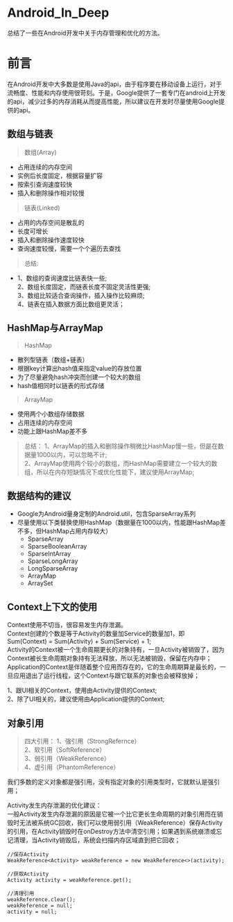 # Android_In_Deep

  总结了一些在Android开发中关于内存管理和优化的方法。
  
# 前言
  
   在Android开发中大多数是使用Java的api，由于程序要在移动设备上运行，对于流畅度、性能和内存使用很苛刻。于是，Google提供了一套专门在android上开发的api，减少过多的内存消耗从而提高性能，所以建议在开发时尽量使用Google提供的api。
  
## 数组与链表

> 数组(Array)
  * 占用连续的内存空间
  * 实例后长度固定，根据容量扩容
  * 按索引查询速度较快
  * 插入和删除操作相对较慢

> 链表(Linked)
  * 占用的内存空间是散乱的
  * 长度可增长
  * 插入和删除操作速度较快
  * 查询速度较慢，需要一个个遍历去查找
  
> 总结:
* 1、数组的查询速度比链表快一些;<br>
2、数组长度固定，而链表长度不固定灵活性更强;<br>
3、数组比较适合查询操作，插入操作比较麻烦;<br>
4、链表在插入数据方面比数组更灵活；<br>

## HashMap与ArrayMap

> HashMap
  * 散列型链表（数组+链表）
  * 根据key计算出hash值来指定value的存放位置
  * 为了尽量避免hash冲突而创建一个较大的数组
  * hash值相同时以链表的形式存储

> ArrayMap
  * 使用两个小数组存储数据
  * 占用连续的内存空间
  * 功能上跟HashMap差不多
  
> 总结：
 1、ArrayMap的插入和删除操作稍微比HashMap慢一些，但是在数据量1000以内，可以忽略不计;<br>
 2、ArrayMap使用两个较小的数组，而HashMap需要建立一个较大的数组，所以在内存短缺情况下或优化性能下，建议使用ArrayMap;<br>
 
## 数据结构的建议

* Google为Android量身定制的Android.util，包含SparseArray系列
* 尽量使用以下类替换使用HashMap（数据量在1000以内，性能跟HashMap差不多，但HashMap占用内存较大）
  * SparseArray
  * SparseBooleanArray
  * SparseIntArray
  * SparseLongArray
  * LongSparseArray
  * ArrayMap
  * ArraySet

## Context上下文的使用

Context使用不切当，很容易发生内存泄漏。<br>
Context创建的个数是等于Activity的数量加Service的数量加1，即 Sum(Context) = Sum(Activity) + Sum(Service) + 1;<br>
Activity的Context被一个生命周期更长的对象持有，一旦Activity被销毁了，因为Context被长生命周期对象持有无法释放，所以无法被销毁，保留在内存中；<br>
Application的Context是伴随着整个应用而存在的，它的生命周期算是最长的，一旦应用退出了运行线程，这个Context与跟它联系的对象也会被释放掉；

1、跟UI相关的Context，使用由Activity提供的Context;<br>
2、除了UI相关的，建议使用由Application提供的Context;<br>

## 对象引用

> 四大引用：
1、强引用（StrongRefernce）<br>
2、软引用（SoftReference）<br>
3、弱引用（WeakReference）<br>
4、虚引用（PhantomReference）<br>

我们多数的定义对象都是强引用，没有指定对象的引用类型时，它就默认是强引用；<br>
  
Activity发生内存泄漏的优化建议：<br>
一般Activity发生内存泄漏的原因是它被一个比它更长生命周期的对象引用而在销毁时无法被系统GC回收，我们可以使用弱引用（WeakReference）保存Activity的引用，在Activity销毁时在onDestroy方法中清空引用；如果遇到系统崩溃或忘记清理，当Activity销毁后，系统会扫描内存区域直到把它回收；<br>
```
//保存Activity
WeakReference<Activity> weakReference = new WeakReference<>(activity);

//获取Activity
Activity activity = weakReference.get();

//清理引用
weakReference.clear();
weakReference = null;
activity = null;
```

































